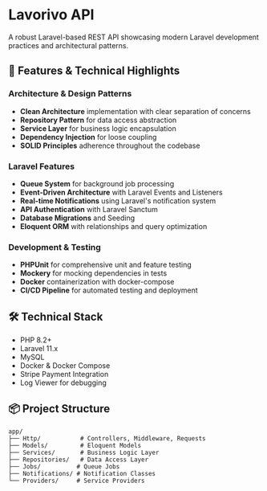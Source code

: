 # Lavorivo API

A robust Laravel-based REST API showcasing modern Laravel development practices and architectural patterns.

## 🚀 Features & Technical Highlights

### Architecture & Design Patterns
- **Clean Architecture** implementation with clear separation of concerns
- **Repository Pattern** for data access abstraction
- **Service Layer** for business logic encapsulation
- **Dependency Injection** for loose coupling
- **SOLID Principles** adherence throughout the codebase

### Laravel Features
- **Queue System** for background job processing
- **Event-Driven Architecture** with Laravel Events and Listeners
- **Real-time Notifications** using Laravel's notification system
- **API Authentication** with Laravel Sanctum
- **Database Migrations** and Seeding
- **Eloquent ORM** with relationships and query optimization

### Development & Testing
- **PHPUnit** for comprehensive unit and feature testing
- **Mockery** for mocking dependencies in tests
- **Docker** containerization with docker-compose
- **CI/CD Pipeline** for automated testing and deployment

## 🛠 Technical Stack

- PHP 8.2+
- Laravel 11.x
- MySQL
- Docker & Docker Compose
- Stripe Payment Integration
- Log Viewer for debugging

## 📦 Project Structure

```
app/
├── Http/           # Controllers, Middleware, Requests
├── Models/         # Eloquent Models
├── Services/       # Business Logic Layer
├── Repositories/   # Data Access Layer
├── Jobs/          # Queue Jobs
├── Notifications/ # Notification Classes
└── Providers/     # Service Providers
```